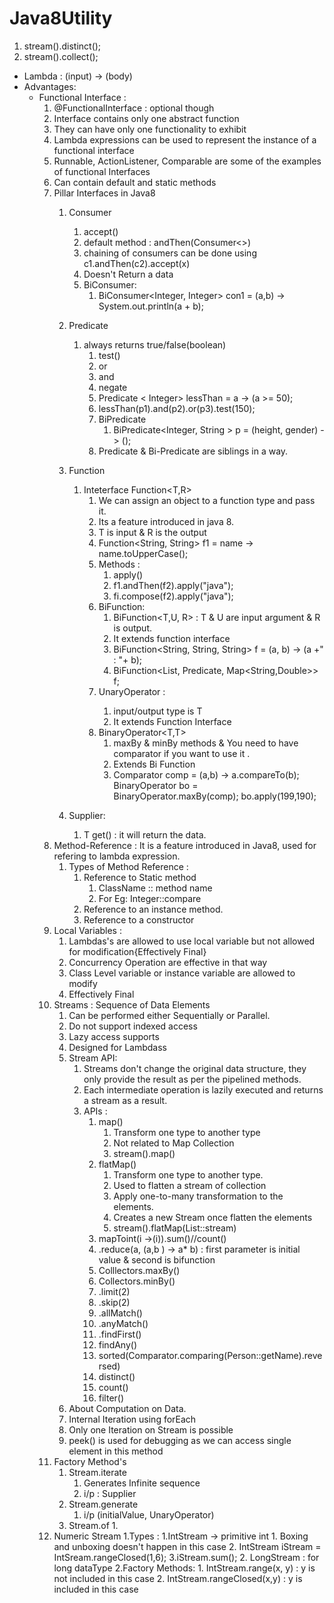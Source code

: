 # Java8Utility
1. stream().distinct();
2. stream().collect();
- Lambda : (input) -> (body)
- Advantages: 
    - Functional Interface : 
        1. @FunctionalInterface : optional though
        2. Interface contains only one abstract function
        3. They can have only one functionality to exhibit
        4. Lambda expressions can be used to represent the instance of a functional interface
        5. Runnable, ActionListener, Comparable are some of the examples of functional Interfaces
        6. Can contain default and static methods
        7. Pillar Interfaces in Java8
            1. Consumer
                1. accept()
                2. default method : andThen(Consumer<>)
                3. chaining of consumers can be done using c1.andThen(c2).accept(x)
                4. Doesn't Return a data
                5. BiConsumer: 
                    1. BiConsumer<Integer, Integer> con1 = (a,b) -> System.out.println(a + b);
            2. Predicate
                1. always returns true/false(boolean)
                    1. test()
                    2. or
                    3. and
                    4. negate
                    5. Predicate < Integer> lessThan = a -> (a >= 50);
                    6. lessThan(p1).and(p2).or(p3).test(150);
                    7. BiPredicate
                        1. BiPredicate<Integer, String > p = (height, gender) -> ();
                    8. Predicate & Bi-Predicate are siblings in a way.
            3. Function
                1. Inteterface Function<T,R> 
                    1. We can assign an object to a function type and pass it. 
                    2. Its a feature introduced in java 8.
                    3. T is input & R is the output
                    4. Function<String, String> f1 = name -> name.toUpperCase();
                    5. Methods : 
                        1. apply()
                        2. f1.andThen(f2).apply("java");
                        3. fi.compose(f2).apply("java");
                    6. BiFunction: 
                        1. BiFunction<T,U, R>    : T & U are input argument & R is output.
                        2. It extends function interface
                        3. BiFunction<String, String, String> f = (a, b) -> (a +" : "+ b);
                        4. BiFunction<List<Person>, Predicate<Person>, Map<String,Double>> f;
                    7. UnaryOperator<T> :
                        1. input/output type is T
                        2. It extends Function Interface
                    8. BinaryOperator<T,T>
                        1. maxBy & minBy methods & You need to have comparator if you want to use it .
                        2. Extends Bi Function
                        3. Comparator<Integer> comp = (a,b) -> a.compareTo(b);
                            BinaryOperator<Integer> bo = BinaryOperator.maxBy(comp);
                            bo.apply(199,190);
                    
            4. Supplier<T>: 
                1. T get() : it will return the data. 
        8. Method-Reference : It is a feature introduced in Java8, used for refering to lambda expression.
            1. Types of Method Reference : 
                1. Reference to Static method
                    1. ClassName :: method name
                    2. For Eg: Integer::compare
                2. Reference to an instance method.
                3. Reference to a constructor
        9. Local Variables : 
            1. Lambdas's are allowed to use local variable but not allowed for modification{Effectively Final}
            2. Concurrency Operation are effective in that way
            3. Class Level variable or instance variable are allowed to modify
            4. Effectively Final
        10. Streams : Sequence of Data Elements
            1. Can be performed either Sequentially or Parallel.
            2. Do not support indexed access
            3. Lazy access supports
            4. Designed for Lambdass
            5. Stream API: 
                1. Streams don't change the original data structure, they only provide the result as per the pipelined methods.
                2. Each intermediate operation is lazily executed and returns a stream as a result.
                3. APIs : 
                    1. map()
                        1. Transform one type to another type
                        2. Not related to Map   Collection
                        3. stream().map()
                    2. flatMap()
                        1. Transform one type to another type.
                        2. Used to flatten a stream of collection
                        3. Apply one-to-many transformation to the elements.
                        4. Creates a new Stream once flatten the elements
                        5. stream().flatMap(List::stream)
                    3. mapToint(i ->(i)).sum()//count()
                    4. .reduce(a, (a,b ) -> a* b) : first parameter is initial value & second is bifunction
                    5. Colllectors.maxBy()
                    6. Collectors.minBy()
                    7. .limit(2)
                    8. .skip(2)
                    9. .allMatch()
                    10. .anyMatch()
                    11. .findFirst()
                    12. findAny()
                    13. sorted(Comparator.comparing(Person::getName).reversed)
                    14. distinct()
                    15. count()
                    16. filter()
            6. About Computation on Data.
            7. Internal Iteration using forEach
            8. Only one Iteration on Stream is possible
            9. peek() is used for debugging as we can access single element in this method
        11. Factory Method's
            1. Stream.iterate
                1. Generates Infinite sequence
                2. i/p : Supplier
            2. Stream.generate
                1. i/p (initialValue, UnaryOperator)
            3. Stream.of
                1. 
        12. Numeric Stream
            1.Types : 
                1.IntStream -> primitive int 
                    1. Boxing and unboxing doesn't happen in this case
                    2. IntStream iStream = IntSream.rangeClosed(1,6);
                    3.iStream.sum();
                2. LongStream : for long dataType
            2.Factory Methods: 
                1. IntStream.range(x, y) : y is not included in this case
                2. IntStream.rangeClosed(x,y) : y is included in this case
        
         
    
        